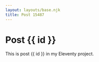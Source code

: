 ```yaml
---
layout: layouts/base.njk
title: Post 15487
---
```


# Post {{ id }}

This is post {{ id }} in my Eleventy project.
